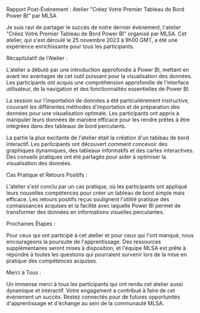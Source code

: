 Rapport Post-Événement : Atelier "Créez Votre Premier Tableau de Bord Power BI" par MLSA

Je suis ravi de partager le succès de notre dernier événement, l'atelier "Créez Votre Premier Tableau de Bord Power BI" organisé par MLSA. Cet atelier, qui s'est déroulé le 25 novembre 2023 à 9h00 GMT, a été une expérience enrichissante pour tous les participants.

Récapitulatif de l'Atelier :

L'atelier a débuté par une introduction approfondie à Power BI, mettant en avant les avantages de cet outil puissant pour la visualisation des données. Les participants ont acquis une compréhension approfondie de l'interface utilisateur, de la navigation et des fonctionnalités essentielles de Power BI.

La session sur l'importation de données a été particulièrement instructive, couvrant les différentes méthodes d'importation et de préparation des données pour une visualisation optimale. Les participants ont appris à manipuler leurs données de manière efficace pour les rendre prêtes à être intégrées dans des tableaux de bord percutants.

La partie la plus excitante de l'atelier était la création d'un tableau de bord interactif. Les participants ont découvert comment concevoir des graphiques dynamiques, des tableaux informatifs et des cartes interactives. Des conseils pratiques ont été partagés pour aider à optimiser la visualisation des données.

Cas Pratique et Retours Positifs :

L'atelier s'est conclu par un cas pratique, où les participants ont appliqué leurs nouvelles compétences pour créer un tableau de bord simple mais efficace. Les retours positifs reçus soulignent l'utilité pratique des connaissances acquises et la facilité avec laquelle Power BI permet de transformer des données en informations visuelles percutantes.

Prochaines Étapes :

Pour ceux qui ont participé à cet atelier et pour ceux qui l'ont manqué, nous encourageons la poursuite de l'apprentissage. Des ressources supplémentaires seront mises à disposition, et l'équipe MLSA est prête à répondre à toutes les questions qui pourraient survenir lors de la mise en pratique des compétences acquises.

Merci à Tous :

Un immense merci à tous les participants qui ont rendu cet atelier aussi dynamique et interactif. Votre engagement a contribué à faire de cet événement un succès. Restez connectés pour de futures opportunités d'apprentissage et d'échange au sein de la communauté MLSA.

